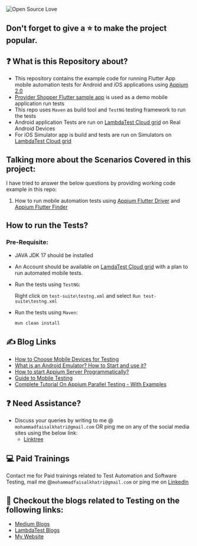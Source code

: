 ![Open Source Love](https://badges.frapsoft.com/os/v1/open-source.svg?v=103)

## Don't forget to give a :star: to make the project popular.

## :question: What is this Repository about?

- This repository contains the example code for running Flutter App mobile automation tests for Android and iOS applications using [Appium 2.0](https://appium.github.io/appium/docs/en/2.0/intro/)
- [Provider Shopper Flutter sample app](https://github.com/flutter/samples/tree/main/provider_shopper) is used as a demo mobile application
  run tests
- This repo uses `Maven` as build tool and `TestNG` testing framework to run the tests
- Android application Tests are run on [LambdaTest Cloud grid](http://www.lambdatest.com?fp_ref=faisal58) on Real Android Devices
- For iOS Simulator app is build and tests are run on Simulators on [LambdaTest Cloud grid](http://www.lambdatest.com?fp_ref=faisal58) 

## Talking more about the Scenarios Covered in this project:

I have tried to answer the below questions by providing working code example in this repo:

1. How to run mobile automation tests using [Appium Flutter Driver](https://github.com/appium-userland/appium-flutter-driver) and [Appium Flutter Finder](https://github.com/ashwithpoojary98/javaflutterfinder)

## How to run the Tests?

### Pre-Requisite:

  - JAVA JDK 17 should be installed
  - An Account should be available on [LamdaTest Cloud grid](http://www.lambdatest.com?fp_ref=faisal58) with a plan to run automated mobile tests. 

- Run the tests using `TestNG`:

  Right click on `test-suite\testng.xml` and select `Run test-suite\testng.xml`

- Run the tests using `Maven`:

  `mvn clean install`

## :writing_hand: Blog Links

- [How to Choose Mobile Devices for Testing](https://medium.com/@iamfaisalkhatri/how-to-choose-mobile-devices-for-testing-pcloudy-blog-96179529d0f3)
- [What is an Android Emulator? How to Start and use it?](https://medium.com/@iamfaisalkhatri/what-is-an-android-emulator-how-to-start-and-use-it-66fdcf52be7e)
- [How to start Appium Server Programmatically?](https://medium.com/@iamfaisalkhatri/how-to-start-appium-server-programmatically-ec07292ab59)
- [Guide to Mobile Testing](https://medium.com/@iamfaisalkhatri/guide-to-mobile-testing-d0dd2d9b59f1)
- [Complete Tutorial On Appium Parallel Testing - With Examples](https://www.lambdatest.com/blog/appium-parallel-testing/)

## :question: Need Assistance?

- Discuss your queries by writing to me @ `mohammadfaisalkhatri@gmail.com`
  OR ping me on any of the social media sites using the below link:
    - [Linktree](https://linktr.ee/faisalkhatri)

## :computer: Paid Trainings

Contact me for Paid trainings related to Test Automation and Software Testing,
mail me @`mohammadfaisalkhatri@gmail.com` or ping me on [LinkedIn](https://www.linkedin.com/in/faisalkhatri/)

## :thought_balloon: Checkout the blogs related to Testing on the following links:
- [Medium Blogs](https://medium.com/@iamfaisalkhatri)
- [LambdaTest Blogs](https://www.lambdatest.com/blog/author/mfaisalkhatri/)
- [My Website](https://mfaisalkhatri.github.io)